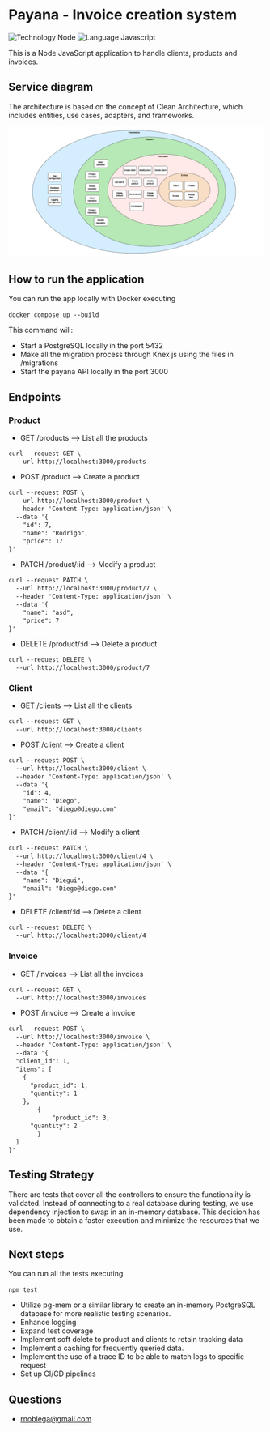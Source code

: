 # Payana - Invoice creation system

![Technology Node](https://img.shields.io/badge/technology-Node-blue.svg)
![Language Javascript](https://img.shields.io/badge/Language-JavaScript-brightgreen.svg)

This is a Node JavaScript application to handle clients, products and invoices.

## Service diagram

The architecture is based on the concept of Clean Architecture, which includes entities, use cases, adapters, and frameworks.

![](static/Payana-clean.arch.jpg)

## How to run the application

You can run the app locally with Docker executing

```docker compose up --build ```

This command will:
- Start a PostgreSQL locally in the port 5432
- Make all the migration process through Knex js using the files in /migrations
- Start the payana API locally in the port 3000

## Endpoints

### Product
- GET /products --> List all the products
```
curl --request GET \
  --url http://localhost:3000/products
```

    
- POST /product --> Create a product
```
curl --request POST \
  --url http://localhost:3000/product \
  --header 'Content-Type: application/json' \
  --data '{
	"id": 7,
	"name": "Rodrigo",
	"price": 17
}'
```

- PATCH /product/:id --> Modify a product
```
curl --request PATCH \
  --url http://localhost:3000/product/7 \
  --header 'Content-Type: application/json' \
  --data '{
	"name": "asd",
	"price": 7
}'
```

- DELETE /product/:id --> Delete a product
```
curl --request DELETE \
  --url http://localhost:3000/product/7
```

### Client
- GET /clients --> List all the clients
```
curl --request GET \
  --url http://localhost:3000/clients
```

    
- POST /client --> Create a client
```
curl --request POST \
  --url http://localhost:3000/client \
  --header 'Content-Type: application/json' \
  --data '{
	"id": 4,
	"name": "Diego",
	"email": "diego@diego.com"
}'
```

- PATCH /client/:id --> Modify a client
```
curl --request PATCH \
  --url http://localhost:3000/client/4 \
  --header 'Content-Type: application/json' \
  --data '{
	"name": "Diegui",
	"email": "Diego@diego.com"
}'
```

- DELETE /client/:id --> Delete a client
```
curl --request DELETE \
  --url http://localhost:3000/client/4
```

### Invoice
- GET /invoices --> List all the invoices
```
curl --request GET \
  --url http://localhost:3000/invoices
```

- POST /invoice --> Create a invoice
```
curl --request POST \
  --url http://localhost:3000/invoice \
  --header 'Content-Type: application/json' \
  --data '{
  "client_id": 1,
  "items": [
    {
      "product_id": 1,
      "quantity": 1
    },
		{
			"product_id": 3,
      "quantity": 2
		}
  ]
}'
```
## Testing Strategy

There are tests that cover all the controllers to ensure the functionality is validated. Instead of connecting to a real database during testing, we use dependency injection to swap in an in-memory database. This decision has been made to obtain a faster execution and minimize the resources that we use.

## Next steps

You can run all the tests executing

```npm test```

- Utilize pg-mem or a similar library to create an in-memory PostgreSQL database for more realistic testing scenarios.
- Enhance logging
- Expand test coverage
- Implement soft delete to product and clients to retain tracking data
- Implement a caching for frequently queried data.
- Implement the use of a trace ID to be able to match logs to specific request
- Set up CI/CD pipelines

 
## Questions

* [rnoblega@gmail.com](rnoblega@gmail.com)

